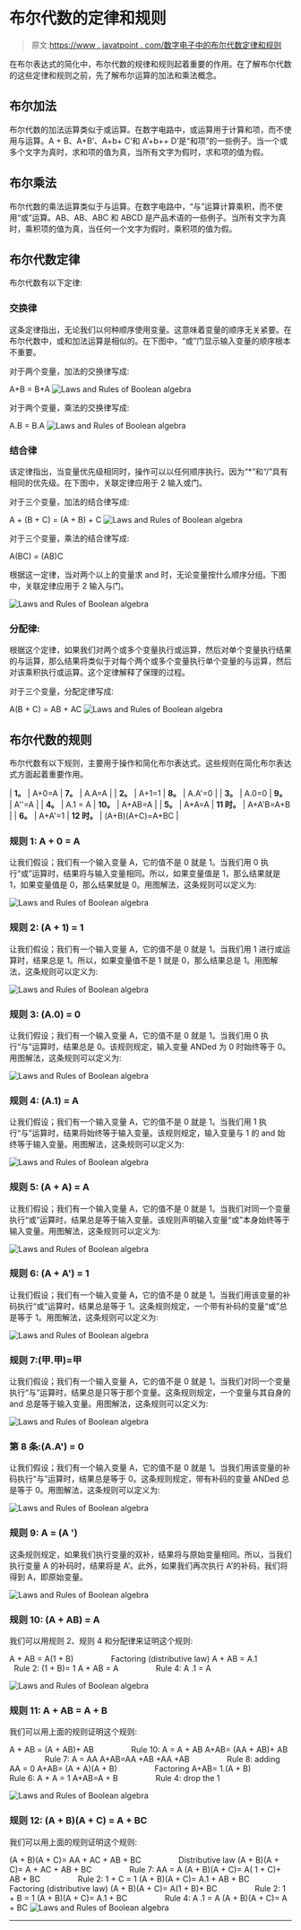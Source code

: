 # 布尔代数的定律和规则

> 原文:[https://www . javatpoint . com/数字电子中的布尔代数定律和规则](https://www.javatpoint.com/laws-and-rules-of-boolean-algebra-in-digital-electronics)

在布尔表达式的简化中，布尔代数的规律和规则起着重要的作用。在了解布尔代数的这些定律和规则之前，先了解布尔运算的加法和乘法概念。

## 布尔加法

布尔代数的加法运算类似于或运算。在数字电路中，或运算用于计算和项，而不使用与运算。A + B、A+B’、A+b+ C’和 A’+b++ D’是“和项”的一些例子。当一个或多个文字为真时，求和项的值为真，当所有文字为假时，求和项的值为假。

## 布尔乘法

布尔代数的乘法运算类似于与运算。在数字电路中，“与”运算计算乘积，而不使用“或”运算。AB、AB、ABC 和 ABCD 是产品术语的一些例子。当所有文字为真时，乘积项的值为真，当任何一个文字为假时，乘积项的值为假。

## 布尔代数定律

布尔代数有以下定律:

### 交换律

这条定律指出，无论我们以何种顺序使用变量。这意味着变量的顺序无关紧要。在布尔代数中，或和加法运算是相似的。在下图中，“或”门显示输入变量的顺序根本不重要。

对于两个变量，加法的交换律写成:

A+B = B+A
![Laws and Rules of Boolean algebra](../Images/fff4a2009d4703e222d822d40df5578b.png)

对于两个变量，乘法的交换律写成:

A.B = B.A
![Laws and Rules of Boolean algebra](../Images/a60a3e9befe4e946b43ca3273ee767a5.png)

### 结合律

该定律指出，当变量优先级相同时，操作可以以任何顺序执行。因为“*”和“/”具有相同的优先级。在下图中，关联定律应用于 2 输入或门。

对于三个变量，加法的结合律写成:

A + (B + C) = (A + B) + C
![Laws and Rules of Boolean algebra](../Images/69c661a814e0c3e1d070ae540256408c.png)

对于三个变量，乘法的结合律写成:

A(BC) = (AB)C

根据这一定律，当对两个以上的变量求 and 时，无论变量按什么顺序分组。下图中，关联定律应用于 2 输入与门。

![Laws and Rules of Boolean algebra](../Images/83f24878cb923d1e4cddeada1340ec41.png)

### 分配律:

根据这个定律，如果我们对两个或多个变量执行或运算，然后对单个变量执行结果的与运算，那么结果将类似于对每个两个或多个变量执行单个变量的与运算，然后对该乘积执行或运算。这个定律解释了保理的过程。

对于三个变量，分配定律写成:

A(B + C) = AB + AC
![Laws and Rules of Boolean algebra](../Images/6fd5e241430f92cb88a863c78d10314f.png)

## 布尔代数的规则

布尔代数有以下规则，主要用于操作和简化布尔表达式。这些规则在简化布尔表达式方面起着重要作用。

| **1。** | A+0=A | **7。** | A.A=A |
| **2。** | A+1=1 | **8。** | A.A'=0 |
| **3。** | A.0=0 | **9。** | A''=A |
| **4。** | A.1 = A | **10。** | A+AB=A |
| **5。** | A+A=A | **11 时。** | A+A'B=A+B |
| **6。** | A+A'=1 | **12 时。** | (A+B)(A+C)=A+BC |

### 规则 1: A + 0 = A

让我们假设；我们有一个输入变量 A，它的值不是 0 就是 1。当我们用 0 执行“或”运算时，结果将与输入变量相同。所以，如果变量值是 1，那么结果就是 1，如果变量值是 0，那么结果就是 0。用图解法，这条规则可以定义为:

![Laws and Rules of Boolean algebra](../Images/c91051ef787258d86551bf246ec3bbc6.png)

### 规则 2: (A + 1) = 1

让我们假设；我们有一个输入变量 A，它的值不是 0 就是 1。当我们用 1 进行或运算时，结果总是 1。所以，如果变量值不是 1 就是 0，那么结果总是 1。用图解法，这条规则可以定义为:

![Laws and Rules of Boolean algebra](../Images/3530b8795cd70863e8c2f55a1b6cf4cd.png)

### 规则 3: (A.0) = 0

让我们假设；我们有一个输入变量 A，它的值不是 0 就是 1。当我们用 0 执行“与”运算时，结果总是 0。该规则规定，输入变量 ANDed 为 0 时始终等于 0。用图解法，这条规则可以定义为:

![Laws and Rules of Boolean algebra](../Images/e9729dc376ba204514d5e59c37d9aa03.png)

### 规则 4: (A.1) = A

让我们假设；我们有一个输入变量 A，它的值不是 0 就是 1。当我们用 1 执行“与”运算时，结果将始终等于输入变量。该规则规定，输入变量与 1 的 and 始终等于输入变量。用图解法，这条规则可以定义为:

![Laws and Rules of Boolean algebra](../Images/0c3225e61da700098785bbc001323fc8.png)

### 规则 5: (A + A) = A

让我们假设；我们有一个输入变量 A，它的值不是 0 就是 1。当我们对同一个变量执行“或”运算时，结果总是等于输入变量。该规则声明输入变量“或”本身始终等于输入变量。用图解法，这条规则可以定义为:

![Laws and Rules of Boolean algebra](../Images/9501c9c52c8b53170d5b1843a0a930fa.png)

### 规则 6: (A + A') = 1

让我们假设；我们有一个输入变量 A，它的值不是 0 就是 1。当我们用该变量的补码执行“或”运算时，结果总是等于 1。这条规则规定，一个带有补码的变量“或”总是等于 1。用图解法，这条规则可以定义为:

![Laws and Rules of Boolean algebra](../Images/16bba953c68f00a9af3afff45cbb2886.png)

### 规则 7:(甲.甲)=甲

让我们假设；我们有一个输入变量 A，它的值不是 0 就是 1。当我们对同一个变量执行“与”运算时，结果总是只等于那个变量。这条规则规定，一个变量与其自身的 and 总是等于输入变量。用图解法，这条规则可以定义为:

![Laws and Rules of Boolean algebra](../Images/c1b447d11b9f66ea3372848ca93c7549.png)

### 第 8 条:(A.A') = 0

让我们假设；我们有一个输入变量 A，它的值不是 0 就是 1。当我们用该变量的补码执行“与”运算时，结果总是等于 0。这条规则规定，带有补码的变量 ANDed 总是等于 0。用图解法，这条规则可以定义为:

![Laws and Rules of Boolean algebra](../Images/afab2a327dfd188a51c6ded488353d6c.png)

### 规则 9: A = (A ')

这条规则规定，如果我们执行变量的双补，结果将与原始变量相同。所以，当我们执行变量 A 的补码时，结果将是 A’。此外，如果我们再次执行 A’的补码，我们将得到 A，即原始变量。

![Laws and Rules of Boolean algebra](../Images/9be915981f45520217bab5045ae407d2.png)

### 规则 10: (A + AB) = A

我们可以用规则 2、规则 4 和分配律来证明这个规则:

A + AB = A(1 + B)                 Factoring (distributive law)
A + AB = A.1                 Rule 2: (1 + B)= 1
A + AB = A                 Rule 4: A .1 = A

![Laws and Rules of Boolean algebra](../Images/e9aa999bc9196502d0104b222e4ef2c8.png)

### 规则 11: A + AB = A + B

我们可以用上面的规则证明这个规则:

A + AB = (A + AB)+ AB                 Rule 10: A = A + AB
A+AB= (AA + AB)+ AB                 Rule 7: A = AA
A+AB=AA +AB +AA +AB                 Rule 8: adding AA = 0
A+AB= (A + A)(A + B)                 Factoring
A+AB= 1.(A + B)                 Rule 6: A + A = 1
A+AB=A + B                 Rule 4: drop the 1

![Laws and Rules of Boolean algebra](../Images/2f9c8c3fe3e30775182d16794b52cda6.png)

### 规则 12: (A + B)(A + C) = A + BC

我们可以用上面的规则证明这个规则:

(A + B)(A + C)= AA + AC + AB + BC                 Distributive law
(A + B)(A + C)= A + AC + AB + BC                 Rule 7: AA = A
(A + B)(A + C)= A( 1 + C)+ AB + BC                 Rule 2: 1 + C = 1
(A + B)(A + C)= A.1 + AB + BC                 Factoring (distributive law)
(A + B)(A + C)= A(1 + B)+ BC                 Rule 2: 1 + B = 1
(A + B)(A + C)= A.1 + BC                 Rule 4: A .1 = A
(A + B)(A + C)= A + BC
![Laws and Rules of Boolean algebra](../Images/a11065cfcf8f6587cab4f5d9e5c873bb.png)

* * *